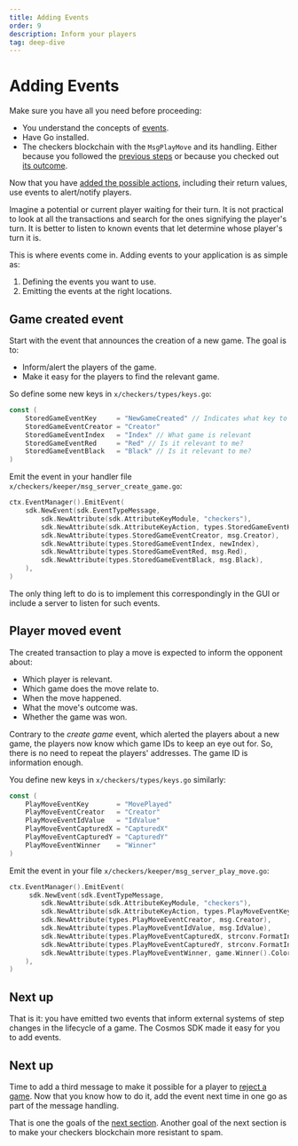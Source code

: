```yaml
---
title: Adding Events
order: 9
description: Inform your players
tag: deep-dive
---
```


# Adding Events

<HighlightBox type="synopsis">

Make sure you have all you need before proceeding:

* You understand the concepts of [events](../3-main-concepts/13-events.md).
* Have Go installed.
* The checkers blockchain with the `MsgPlayMove` and its handling. Either because you followed the [previous steps](./03-starport-06-play-game.md) or because you checked out [its outcome](https://github.com/cosmos/b9-checkers-academy-draft/tree/play-move-handler).

</HighlightBox>

Now that you have [added the possible actions](./03-starport-06-play-game.md), including their return values, use events to alert/notify players.

Imagine a potential or current player waiting for their turn. It is not practical to look at all the transactions and search for the ones signifying the player's turn. It is better to listen to known events that let determine whose player's turn it is.

This is where events come in. Adding events to your application is as simple as:

1. Defining the events you want to use.
2. Emitting the events at the right locations.

## Game created event

Start with the event that announces the creation of a new game. The goal is to:

* Inform/alert the players of the game.
* Make it easy for the players to find the relevant game.

So define some new keys in `x/checkers/types/keys.go`:

```go [https://github.com/cosmos/b9-checkers-academy-draft/blob/f5764b84452983bc85e59823302464723df02f9a/x/checkers/types/keys.go#L34-L39]
const (
    StoredGameEventKey     = "NewGameCreated" // Indicates what key to listen to
    StoredGameEventCreator = "Creator"
    StoredGameEventIndex   = "Index" // What game is relevant
    StoredGameEventRed     = "Red" // Is it relevant to me?
    StoredGameEventBlack   = "Black" // Is it relevant to me?
)
```

Emit the event in your handler file `x/checkers/keeper/msg_server_create_game.go`:

```go [https://github.com/cosmos/b9-checkers-academy-draft/blob/f5764b84452983bc85e59823302464723df02f9a/x/checkers/keeper/msg_server_create_game.go#L37-L46]
ctx.EventManager().EmitEvent(
    sdk.NewEvent(sdk.EventTypeMessage,
        sdk.NewAttribute(sdk.AttributeKeyModule, "checkers"),
        sdk.NewAttribute(sdk.AttributeKeyAction, types.StoredGameEventKey),
        sdk.NewAttribute(types.StoredGameEventCreator, msg.Creator),
        sdk.NewAttribute(types.StoredGameEventIndex, newIndex),
        sdk.NewAttribute(types.StoredGameEventRed, msg.Red),
        sdk.NewAttribute(types.StoredGameEventBlack, msg.Black),
    ),
)
```

The only thing left to do is to implement this correspondingly in the GUI or include a server to listen for such events.

## Player moved event

The created transaction to play a move is expected to inform the opponent about:

* Which player is relevant.
* Which game does the move relate to.
* When the move happened.
* What the move's outcome was.
* Whether the game was won.

Contrary to the _create game_ event, which alerted the players about a new game, the players now know which game IDs to keep an eye out for. So, there is no need to repeat the players' addresses. The game ID is information enough.

You define new keys in `x/checkers/types/keys.go` similarly:

```go [https://github.com/cosmos/b9-checkers-academy-draft/blob/f5764b84452983bc85e59823302464723df02f9a/x/checkers/types/keys.go#L41-L48]
const (
    PlayMoveEventKey       = "MovePlayed"
    PlayMoveEventCreator   = "Creator"
    PlayMoveEventIdValue   = "IdValue"
    PlayMoveEventCapturedX = "CapturedX"
    PlayMoveEventCapturedY = "CapturedY"
    PlayMoveEventWinner    = "Winner"
)
```

Emit the event in your file `x/checkers/keeper/msg_server_play_move.go`:

```go [https://github.com/cosmos/b9-checkers-academy-draft/blob/f5764b84452983bc85e59823302464723df02f9a/x/checkers/keeper/msg_server_play_move.go#L62-L72]
ctx.EventManager().EmitEvent(
     sdk.NewEvent(sdk.EventTypeMessage,
        sdk.NewAttribute(sdk.AttributeKeyModule, "checkers"),
        sdk.NewAttribute(sdk.AttributeKeyAction, types.PlayMoveEventKey),
        sdk.NewAttribute(types.PlayMoveEventCreator, msg.Creator),
        sdk.NewAttribute(types.PlayMoveEventIdValue, msg.IdValue),
        sdk.NewAttribute(types.PlayMoveEventCapturedX, strconv.FormatInt(int64(captured.X), 10)),
        sdk.NewAttribute(types.PlayMoveEventCapturedY, strconv.FormatInt(int64(captured.Y), 10)),
        sdk.NewAttribute(types.PlayMoveEventWinner, game.Winner().Color),
    ),
)
```
## Next up

That is it: you have emitted two events that inform external systems of step changes in the lifecycle of a game. The Cosmos SDK made it easy for you to add events.

## Next up

Time to add a third message to make it possible for a player to [reject a game](./03-starport-08-reject-game.md). Now that you know how to do it, add the event next time in one go as part of the message handling.

That is one the goals of the [next section](./03-starport-08-reject-game.md). Another goal of the next section is to make your checkers blockchain more resistant to spam.
